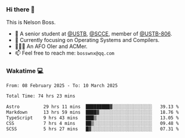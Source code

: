 ### Hi there 👋

<!--
**bosswnx/bosswnx** is a ✨ _special_ ✨ repository because its `README.md` (this file) appears on your GitHub profile.

Here are some ideas to get you started:

- 🔭 I’m currently working on ...
- 🌱 I’m currently learning ...
- 👯 I’m looking to collaborate on ...
- 🤔 I’m looking for help with ...
- 💬 Ask me about ...
- 📫 How to reach me: ...
- 😄 Pronouns: ...
- ⚡ Fun fact: ...
-->

This is Nelson Boss.

- 🏫 A senior student at [@USTB](https://www.ustb.edu.cn/), [@SCCE](https://scce.ustb.edu.cn/), member of [@USTB-806](https://ustb-806.github.io/).
- 🌱 Currently focusing on Operating Systems and Compilers.
- 🧑🏻‍💻 An AFO OIer and ACMer.
- 📫 Feel free to reach me: `bosswnx@qq.com`

### Wakatime 💻

<!--START_SECTION:waka-->

```txt
From: 08 February 2025 - To: 10 March 2025

Total Time: 74 hrs 23 mins

Astro         29 hrs 11 mins  █████████▓░░░░░░░░░░░░░░░   39.13 %
Markdown      13 hrs 59 mins  ████▓░░░░░░░░░░░░░░░░░░░░   18.76 %
TypeScript    9 hrs 43 mins   ███▒░░░░░░░░░░░░░░░░░░░░░   13.05 %
CSS           7 hrs 4 mins    ██▒░░░░░░░░░░░░░░░░░░░░░░   09.48 %
SCSS          5 hrs 27 mins   █▓░░░░░░░░░░░░░░░░░░░░░░░   07.31 %
```

<!--END_SECTION:waka-->
